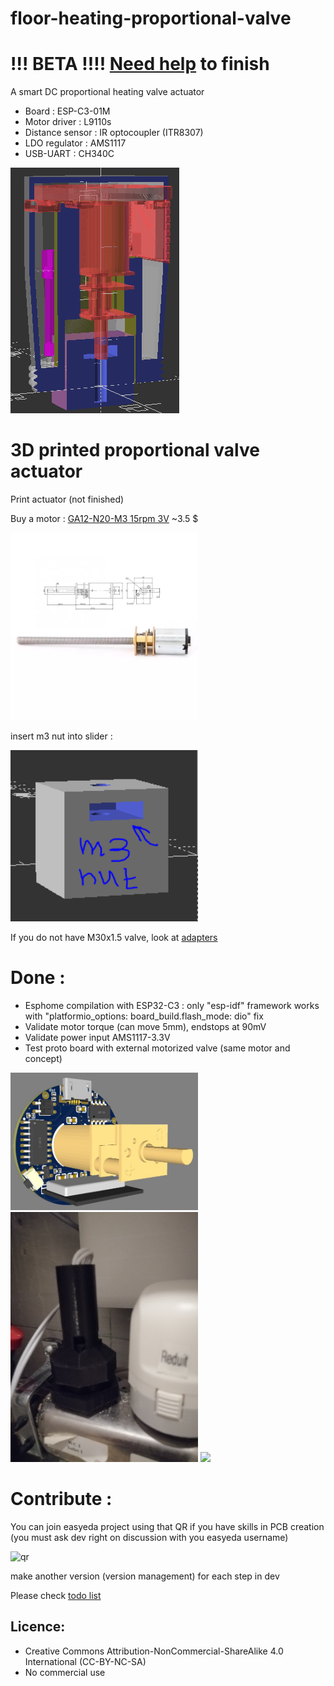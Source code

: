 # floor-heating-proportional-valve

# !!! BETA !!!! [Need help](https://github.com/nliaudat/floor-heating-proportional-valve/blob/main/todo.md) to finish 

A smart DC proportional heating valve actuator

- Board : ESP-C3-01M
- Motor driver : L9110s
- Distance sensor : IR optocoupler (ITR8307)
- LDO regulator : AMS1117
- USB-UART : CH340C

<img src="https://github.com/nliaudat/floor-heating-proportional-valve/blob/main/imgs/demo1.gif">

# 3D printed proportional valve actuator 
Print actuator (not finished)

Buy a motor : [GA12-N20-M3 15rpm 3V](https://fr.aliexpress.com/item/4000311295036.html?spm=a2g0s.12269583.0.0.18834b0ejbgKSj) ~3.5 $

<img src="https://github.com/nliaudat/floor-heating-proportional-valve/blob/main/imgs/GA12YN20-M3_dimensions.png" width="300">

insert m3 nut into slider : 

<img src="https://github.com/nliaudat/floor-heating-proportional-valve/blob/main/imgs/nut.PNG" width="300">

If you do not have M30x1.5 valve, look at [adapters](https://github.com/nliaudat/floor-heating-proportional-valve/tree/main/adapters)

# Done :
- Esphome compilation with ESP32-C3 : only "esp-idf" framework works with "platformio_options: board_build.flash_mode: dio" fix
- Validate motor torque (can move 5mm), endstops at 90mV
- Validate power input AMS1117-3.3V
- Test proto board with external motorized valve (same motor and concept)

<img src="https://github.com/nliaudat/floor-heating-proportional-valve/blob/main/imgs/proto_board.jpg" width="300">
<img src="https://github.com/nliaudat/floor-heating-proportional-valve/blob/main/imgs/test_valve.jpg" width="300">
<img src="https://github.com/nliaudat/floor-heating-proportional-valve/blob/main/imgs/working_board.jpg" width="300">


# Contribute :
You can join easyeda project using that QR if you have skills in PCB creation (you must ask dev right on discussion with you easyeda username)

![qr](https://user-images.githubusercontent.com/6782613/190206632-bd1e3e5f-6982-4284-9096-a39a20921d45.png)

make another version (version management) for each step in dev

Please check [todo list](https://github.com/nliaudat/floor-heating-proportional-valve/blob/main/todo.md)

## Licence: 
* Creative Commons Attribution-NonCommercial-ShareAlike 4.0 International (CC-BY-NC-SA)
* No commercial use
